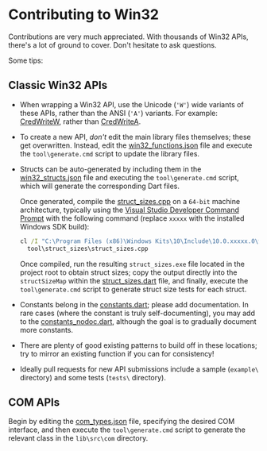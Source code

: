 # Contributing to Win32

Contributions are very much appreciated. With thousands of Win32 APIs, there's a
lot of ground to cover. Don't hesitate to ask questions.

Some tips:

## Classic Win32 APIs

- When wrapping a Win32 API, use the Unicode (`'W'`) wide variants of these
  APIs, rather than the ANSI (`'A'`) variants. For example:
  [CredWriteW][credwritew_link], rather than [CredWriteA][credwritea_link].

- To create a new API, *don't* edit the main library files themselves; these get
  overwritten. Instead, edit the
  [win32_functions.json][win32_functions_json_link] file and execute the
  `tool\generate.cmd` script to update the library files.

- Structs can be auto-generated by including them in the
  [win32_structs.json][win32_structs_json_link] file and executing the
  `tool\generate.cmd` script, which will generate the corresponding Dart files.

  Once generated, compile the [struct_sizes.cpp][struct_sizes_cpp_link] on a
  `64-bit` machine architecture, typically using the
  [Visual Studio Developer Command Prompt][command_prompt_link] with the
  following command (replace `xxxxx` with the installed Windows SDK build):

  ```cmd
  cl /I "C:\Program Files (x86)\Windows Kits\10\Include\10.0.xxxxx.0\winrt" \
    tool\struct_sizes\struct_sizes.cpp
  ```

  Once compiled, run the resulting `struct_sizes.exe` file located in the
  project root to obtain struct sizes; copy the output directly into the
  `structSizeMap` within the [struct_sizes.dart][struct_sizes_dart_link] file,
  and finally, execute the `tool\generate.cmd` script to generate struct size
  tests for each struct.

- Constants belong in the [constants.dart][constants_dart_link]; please add
  documentation. In rare cases (where the constant is truly self-documenting),
  you may add to the [constants_nodoc.dart][constants_nodoc_dart_link], although
  the goal is to gradually document more constants.

- There are plenty of good existing patterns to build off in these locations;
  try to mirror an existing function if you can for consistency!

- Ideally pull requests for new API submissions include a sample (`example\`
  directory) and some tests (`tests\` directory).

## COM APIs

Begin by editing the [com_types.json][com_types_json_link] file, specifying the
desired COM interface, and then execute the `tool\generate.cmd` script to
generate the relevant class in the `lib\src\com` directory.

[command_prompt_link]: https://learn.microsoft.com/visualstudio/ide/reference/command-prompt-powershell
[com_types_json_link]: https://github.com/halildurmus/win32/tree/main/tool/generator/data/com_types.json
[constants_dart_link]: https://github.com/halildurmus/win32/tree/main/lib/src/constants.dart
[constants_nodoc_dart_link]: https://github.com/halildurmus/win32/tree/main/lib/src/constants_nodoc.dart
[credwritea_link]: https://learn.microsoft.com/windows/win32/api/wincred/nf-wincred-credwritea
[credwritew_link]: https://learn.microsoft.com/windows/win32/api/wincred/nf-wincred-credwritew
[struct_sizes_cpp_link]: https://github.com/halildurmus/win32/tree/main/tool/struct_sizes/struct_sizes.cpp
[struct_sizes_dart_link]: https://github.com/halildurmus/win32/tree/main/tool/generator/lib/src/model/struct_sizes.dart
[win32_functions_json_link]: https://github.com/halildurmus/win32/tree/main/tool/generator/data/win32_functions.json
[win32_structs_json_link]: https://github.com/halildurmus/win32/tree/main/tool/generator/data/win32_structs.json
